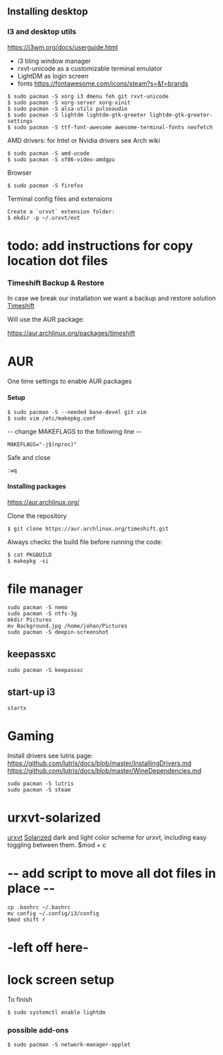 ## Installing desktop

### I3 and desktop utils
https://i3wm.org/docs/userguide.html

* i3 tiling window manager 
* rxvt-unicode as a customizable terminal emulator
* LightDM as login screen
* fonts https://fontawesome.com/icons/steam?s=&f=brands

```
$ sudo pacman -S xorg i3 dmenu feh git rxvt-unicode
$ sudo pacman -S xorg-server xorg-xinit
$ sudo pacman -S alsa-utils pulseaudio 
$ sudo pacman -S lightdm lightdm-gtk-greeter lightdm-gtk-greeter-settings
$ sudo pacman -S ttf-font-awesome awesome-terminal-fonts neofetch
```

AMD drivers: for Intel or Nvidia drivers see Arch wiki

```
$ sudo pacman -S amd-ucode
$ sudo pacman -S xf86-video-amdgpu
```

Browser

```
$ sudo pacman -S firefox
```

Terminal config files and extensions

```
Create a `urxvt` extension folder:
$ mkdir -p ~/.urxvt/ext
```

# todo: add instructions for copy location dot files


### Timeshift Backup & Restore
In case we break our installation we want a backup and restore solution
[Timeshift](https://github.com/teejee2008/timeshift)

Will use the AUR package:

https://aur.archlinux.org/packages/timeshift


# AUR
One time settings to enable AUR packages

#### Setup
```
$ sudo pacman -S --needed base-devel git vim
$ sudo vim /etc/makepkg.conf
```

-- change MAKEFLAGS to the following line --
```
MAKEFLAGS="-j$(nproc)"
```

Safe and close

```
:wq
```


#### Installing packages
https://aur.archlinux.org/

Clone the repository

```
$ git clone https://aur.archlinux.org/timeshift.git
```

Always checkc the build file before running the code:
```
$ cat PKGBUILD
$ makepkg -si
```


# file manager
```
sudo pacman -S nemo
sudo pacman -S ntfs-3g
mkdir Pictures
mv Background.jpg /home/johan/Pictures
sudo pacman -S deepin-screenshot
```
## keepassxc
```
sudo pacman -S keepassxc
```

## start-up i3
```
startx
```
# Gaming
Install drivers see lutris page:
https://github.com/lutris/docs/blob/master/InstallingDrivers.md
https://github.com/lutris/docs/blob/master/WineDependencies.md

```
sudo pacman -S lutris
sudo pacman -S steam
```

# urxvt-solarized
[urxvt](https://wiki.archlinux.org/title/rxvt-unicode)
[Solarized](http://ethanschoonover.com/solarized) 
dark and light color scheme for urxvt, including easy toggling between them.
$mod + c

# -- add script to move all dot files in place --
```
cp .bashrc ~/.bashrc
mv config ~/.config/i3/config
$mod shift r
```



















# -left off here-

# lock screen setup
To finish



```
$ sudo systemctl enable lightdm
```

### possible add-ons

```
$ sudo pacman -S network-manager-applet 
```



